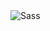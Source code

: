 <img alt="Sass" src="https://img.shields.io/badge/-Sass-CC6699?style=flat-square&logo=sass&logoColor=white" />
